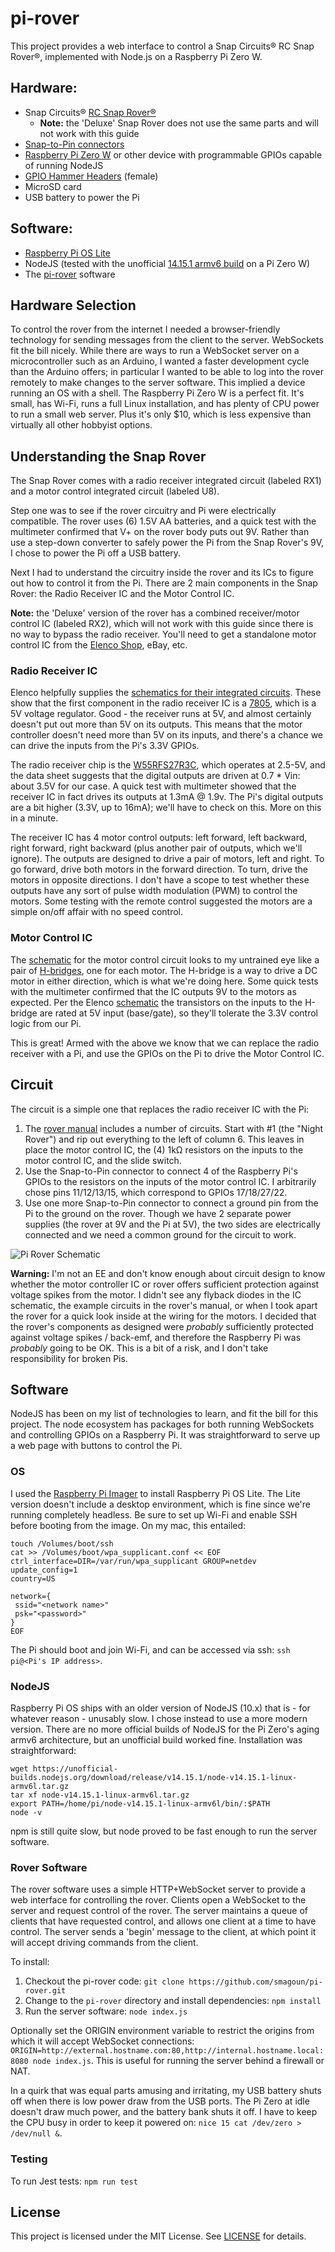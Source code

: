 # pi-rover
This project provides a web interface to control a Snap Circuits® RC Snap Rover®, implemented with Node.js on a Raspberry Pi Zero W.

## Hardware:
* Snap Circuits® [RC Snap Rover®](https://shop.elenco.com/consumers/rc-snap-rover.html)
  * **Note:** the 'Deluxe' Snap Rover does not use the same parts and will not work with this guide
* [Snap-to-Pin connectors](https://www.amazon.com/Snap-Circuits-Project-Connectors-Expand/dp/B013DA8XH0)
* [Raspberry Pi Zero W](https://www.raspberrypi.org/products/raspberry-pi-zero-w/?resellerType=home) or other device with 
programmable GPIOs capable of running NodeJS
* [GPIO Hammer Headers](https://www.adafruit.com/product/3413) (female)
* MicroSD card
* USB battery to power the Pi

## Software:
* [Raspberry Pi OS Lite](https://www.raspberrypi.org/software/operating-systems/)
* NodeJS (tested with the unofficial [14.15.1 armv6 build](https://unofficial-builds.nodejs.org/download/release/v14.15.1/node-v14.15.1-linux-armv6l.tar.gz) on a Pi Zero W)
* The [pi-rover](https://github.com/smagoun/pi-rover/) software

## Hardware Selection
To control the rover from the internet I needed a browser-friendly technology for sending messages from the client to the server. WebSockets fit the
bill nicely. While there are ways to run a WebSocket server on a microcontroller such as an Arduino, I wanted a faster development cycle than the
Arduino offers; in particular I wanted to be able to log into the rover remotely to make changes to the server software. This implied a device
running an OS with a shell. The Raspberry Pi Zero W is a perfect fit. It's small, has Wi-Fi, runs a full Linux installation, and has plenty of CPU
power to run a small web server. Plus it's only $10, which is less expensive than virtually all other hobbyist options.

## Understanding the Snap Rover
The Snap Rover comes with a radio receiver integrated circuit (labeled RX1) and a motor control integrated circuit (labeled U8).

Step one was to see if the rover circuitry and Pi were electrically compatible. The rover uses (6) 1.5V AA batteries,
and a quick test with the multimeter confirmed that V+ on the rover body puts out 9V. Rather than use a step-down converter to safely
power the Pi from the Snap Rover's 9V, I chose to power the Pi off a USB battery.

Next I had to understand the circuitry inside the rover and its ICs to figure out how to control it from the Pi. There are 2 main
components in the Snap Rover: the Radio Receiver IC and the Motor Control IC.

**Note:** the 'Deluxe' version of the rover has a combined receiver/motor control IC (labeled RX2), which will not work with this 
guide since there is no way to bypass the radio receiver. You'll need to get a standalone motor control IC from the 
[Elenco Shop](https://shop.elenco.com/consumers/motor-control-ic.html), eBay, etc.


### Radio Receiver IC
Elenco helpfully supplies the [schematics for their integrated circuits](https://www.elenco.com/wp-content/uploads/2017/10/ic_info.pdf).
These show that the first component in the radio receiver IC is a [7805](https://www.sparkfun.com/datasheets/Components/LM7805.pdf), which
is a 5V voltage regulator. Good - the receiver runs at 5V, and almost certainly doesn't put out more than 5V on its outputs. This means that
the motor controller doesn't need more than 5V on its inputs, and there's a chance we can drive the inputs from the Pi's 3.3V GPIOs. 

The radio receiver chip is the [W55RFS27R3C](https://www.alldatasheet.com/datasheet-pdf/pdf/228390/WINBOND/W55RFS27R3C.html), which operates at 2.5-5V,
and the data sheet suggests that the digital outputs are driven at 0.7 * Vin: about 3.5V for our case. A quick test with multimeter showed 
that the receiver IC in fact drives its outputs at 1.3mA @ 1.9v. The Pi's digital outputs are a bit higher (3.3V, up to 16mA); we'll have to check on this. 
More on this in a minute.

The receiver IC has 4 motor control outputs: left forward, left backward, right forward, right backward (plus another pair of outputs, which
we'll ignore). The outputs are designed to drive a pair of motors, left and right. To go forward, drive both motors in the forward direction.
To turn, drive the motors in opposite directions. I don't have a scope to test whether these outputs have any sort of pulse width modulation (PWM)
to control the motors. Some testing with the remote control suggested the motors are a simple on/off affair with no speed control.

### Motor Control IC
The [schematic](https://www.elenco.com/wp-content/uploads/2017/10/ic_info.pdf) for the motor control circuit looks to my untrained eye like a
pair of [H-bridges](https://en.wikipedia.org/wiki/H-bridge), one for each motor. The H-bridge is a way to drive a DC motor in either direction,
which is what we're doing here. Some quick tests with the multimeter confirmed that the IC outputs 9V to the motors as expected. Per the Elenco
[schematic](https://www.elenco.com/wp-content/uploads/2017/10/ic_info.pdf) the transistors on the inputs to the H-bridge are rated at 5V input
(base/gate), so they'll tolerate the 3.3V control logic from our Pi.

This is great! Armed with the above we know that we can replace the radio receiver with a Pi, and use the GPIOs on the Pi to drive the Motor
Control IC.


## Circuit

The circuit is a simple one that replaces the radio receiver IC with the Pi:
1. The [rover manual](https://www.elenco.com/wp-content/uploads/2011/03/SCROV-10_REV-F.pdf) includes a number of circuits. Start with #1 (the 
"Night Rover") and rip out everything to the left of column 6. This leaves in place the motor control IC, the (4) 1kΩ resistors
on the inputs to the motor control IC, and the slide switch.
1. Use the Snap-to-Pin connector to connect 4 of the Raspberry Pi's GPIOs to the resistors on the inputs of the motor control IC. I arbitrarily
chose pins 11/12/13/15, which correspond to GPIOs 17/18/27/22.
1. Use one more Snap-to-Pin connector to connect a ground pin from the Pi to the ground on the rover. Though we have 2 separate power supplies
(the rover at 9V and the Pi at 5V), the two sides are electrically connected and we need a common ground for the circuit to work.

![Pi Rover Schematic](doc/pi-rover-schematic.png)

**Warning:** I'm not an EE and don't know enough about circuit design to know whether the motor controller IC or rover offers sufficient protection 
against voltage spikes from the motor. I didn't see any flyback diodes in the IC schematic, the example circuits in the rover's manual, or when
I took apart the rover for a quick look inside at the wiring for the motors. I decided that the rover's components as designed were *probably* 
sufficiently protected against voltage spikes / back-emf, and therefore the Raspberry Pi was *probably* going to be OK. This is a bit of a risk,
and I don't take responsibility for broken Pis.

## Software
NodeJS has been on my list of technologies to learn, and fit the bill for this project. The node ecosystem has packages for both running WebSockets
and controlling GPIOs on a Raspberry Pi. It was straightforward to serve up a web page with buttons to control the Pi.

### OS
I used the [Raspberry Pi Imager](https://www.raspberrypi.org/blog/raspberry-pi-imager-imaging-utility/) to install Raspberry Pi OS Lite. The 
Lite version doesn't include a desktop environment, which is fine since we're running completely headless. Be sure to set up Wi-Fi and enable SSH
before booting from the image. On my mac, this entailed:

```
touch /Volumes/boot/ssh
cat >> /Volumes/boot/wpa_supplicant.conf << EOF
ctrl_interface=DIR=/var/run/wpa_supplicant GROUP=netdev
update_config=1
country=US

network={
 ssid="<network name>"
 psk="<password>"
}
EOF
```

The Pi should boot and join Wi-Fi, and can be accessed via ssh: `ssh pi@<Pi's IP address>`. 


### NodeJS
Raspberry Pi OS ships with an older version of NodeJS (10.x) that is - for whatever reason - unusably slow. I chose instead to use a more
modern version. There are no more official builds of NodeJS for the Pi Zero's aging armv6 architecture, but an unofficial build worked fine. 
Installation was straightforward:
```
wget https://unofficial-builds.nodejs.org/download/release/v14.15.1/node-v14.15.1-linux-armv6l.tar.gz
tar xf node-v14.15.1-linux-armv6l.tar.gz
export PATH=/home/pi/node-v14.15.1-linux-armv6l/bin/:$PATH
node -v
```

npm is still quite slow, but node proved to be fast enough to run the server software.

### Rover Software
The rover software uses a simple HTTP+WebSocket server to provide a web interface for controlling the rover. Clients open a WebSocket to the
server and request control of the rover. The server maintains a queue of clients that have requested control, and allows one client at a time 
to have control. The server sends a 'begin' message to the client, at which point it will accept driving commands from the client.

To install:
1. Checkout the pi-rover code: `git clone https://github.com/smagoun/pi-rover.git`
1. Change to the `pi-rover` directory and install dependencies: `npm install`
1. Run the server software: `node index.js`

Optionally set the ORIGIN environment variable to restrict the origins from which it will accept WebSocket connections:
`ORIGIN=http://external.hostname.com:80,http://internal.hostname.local:8080 node index.js`. This is useful for running the server
behind a firewall or NAT.

In a quirk that was equal parts amusing and irritating, my USB battery shuts off when there is low power draw from the USB ports.
The Pi Zero at idle doesn't draw much power, and the battery bank shuts it off. I have to keep the CPU busy in order to keep it powered on:
`nice 15 cat /dev/zero > /dev/null &`.

### Testing
To run Jest tests: `npm run test`

## License
This project is licensed under the MIT License. See [LICENSE](LICENSE) for details.
